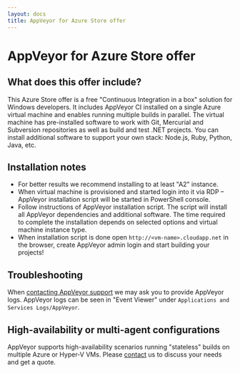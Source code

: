 ```yaml
---
layout: docs
title: AppVeyor for Azure Store offer
---
```


# AppVeyor for Azure Store offer

## What does this offer include?

This Azure Store offer is a free "Continuous Integration in a box" solution for Windows developers. It includes AppVeyor CI installed on a single Azure virtual machine and enables running multiple builds in parallel. The virtual machine has pre-installed software to work with Git, Mercurial and Subversion repositories as well as build and test .NET projects. You can install additional software to support your own stack: Node.js, Ruby, Python, Java, etc.

## Installation notes

* For better results we recommend installing to at least "A2" instance.
* When virtual machine is provisioned and started login into it via RDP – AppVeyor installation script will be started in PowerShell console.
* Follow instructions of AppVeyor installation script. The script will install all AppVeyor dependencies and additional software. The time required to complete the installation depends on selected options and virtual machine instance type.
* When installation script is done open `http://<vm-name>.cloudapp.net` in the browser, create AppVeyor admin login and start building your projects!

## Troubleshooting

When [contacting AppVeyor support](/support/) we may ask you to provide AppVeyor logs. AppVeyor logs can be seen in "Event Viewer" under `Applications and Services Logs/AppVeyor`.

## High-availability or multi-agent configurations

AppVeyor supports high-availability scenarios running "stateless" builds on multiple Azure or Hyper-V VMs. Please [contact](mailto:team@appveyor.com) us to discuss your needs and get a quote.
